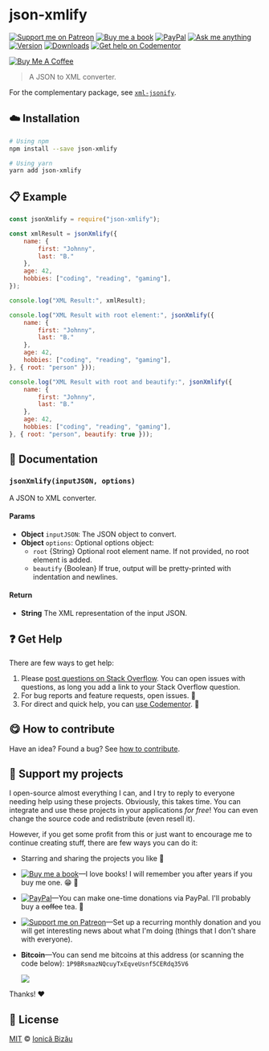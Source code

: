 <!-- Please do not edit this file. Edit the `blah` field in the `package.json` instead. If in doubt, open an issue. -->


















# json-xmlify

 [![Support me on Patreon][badge_patreon]][patreon] [![Buy me a book][badge_amazon]][amazon] [![PayPal][badge_paypal_donate]][paypal-donations] [![Ask me anything](https://img.shields.io/badge/ask%20me-anything-1abc9c.svg)](https://github.com/IonicaBizau/ama) [![Version](https://img.shields.io/npm/v/json-xmlify.svg)](https://www.npmjs.com/package/json-xmlify) [![Downloads](https://img.shields.io/npm/dt/json-xmlify.svg)](https://www.npmjs.com/package/json-xmlify) [![Get help on Codementor](https://cdn.codementor.io/badges/get_help_github.svg)](https://www.codementor.io/@johnnyb?utm_source=github&utm_medium=button&utm_term=johnnyb&utm_campaign=github)

<a href="https://www.buymeacoffee.com/H96WwChMy" target="_blank"><img src="https://www.buymeacoffee.com/assets/img/custom_images/yellow_img.png" alt="Buy Me A Coffee"></a>







> A JSON to XML converter.






For the complementary package, see [`xml-jsonify`](https://github.com/IonicaBizau/xml-jsonify).












## :cloud: Installation

```sh
# Using npm
npm install --save json-xmlify

# Using yarn
yarn add json-xmlify
```













## :clipboard: Example



```js
const jsonXmlify = require("json-xmlify");

const xmlResult = jsonXmlify({
    name: {
        first: "Johnny",
        last: "B."
    },
    age: 42,
    hobbies: ["coding", "reading", "gaming"],
});

console.log("XML Result:", xmlResult);

console.log("XML Result with root element:", jsonXmlify({
    name: {
        first: "Johnny",
        last: "B."
    },
    age: 42,
    hobbies: ["coding", "reading", "gaming"],
}, { root: "person" }));

console.log("XML Result with root and beautify:", jsonXmlify({
    name: {
        first: "Johnny",
        last: "B."
    },
    age: 42,
    hobbies: ["coding", "reading", "gaming"],
}, { root: "person", beautify: true }));
```











## :memo: Documentation


### `jsonXmlify(inputJSON, options)`
A JSON to XML converter.

#### Params

- **Object** `inputJSON`: The JSON object to convert.
- **Object** `options`: Optional options object:
   - `root` {String} Optional root element name. If not provided, no root element is added.
   - `beautify` {Boolean} If true, output will be pretty-printed with indentation and newlines.

#### Return
- **String** The XML representation of the input JSON.









## :question: Get Help

There are few ways to get help:



 1. Please [post questions on Stack Overflow](https://stackoverflow.com/questions/ask). You can open issues with questions, as long you add a link to your Stack Overflow question.
 2. For bug reports and feature requests, open issues. :bug:
 3. For direct and quick help, you can [use Codementor](https://www.codementor.io/johnnyb). :rocket:














## :yum: How to contribute
Have an idea? Found a bug? See [how to contribute][contributing].


## :sparkling_heart: Support my projects
I open-source almost everything I can, and I try to reply to everyone needing help using these projects. Obviously,
this takes time. You can integrate and use these projects in your applications *for free*! You can even change the source code and redistribute (even resell it).

However, if you get some profit from this or just want to encourage me to continue creating stuff, there are few ways you can do it:


 - Starring and sharing the projects you like :rocket:
 - [![Buy me a book][badge_amazon]][amazon]—I love books! I will remember you after years if you buy me one. :grin: :book:
 - [![PayPal][badge_paypal]][paypal-donations]—You can make one-time donations via PayPal. I'll probably buy a ~~coffee~~ tea. :tea:
 - [![Support me on Patreon][badge_patreon]][patreon]—Set up a recurring monthly donation and you will get interesting news about what I'm doing (things that I don't share with everyone).
 - **Bitcoin**—You can send me bitcoins at this address (or scanning the code below): `1P9BRsmazNQcuyTxEqveUsnf5CERdq35V6`

    ![](https://i.imgur.com/z6OQI95.png)


Thanks! :heart:
























## :scroll: License

[MIT][license] © [Ionică Bizău][website]






[license]: /LICENSE
[website]: https://ionicabizau.net
[contributing]: /CONTRIBUTING.md
[docs]: /DOCUMENTATION.md
[badge_patreon]: https://ionicabizau.github.io/badges/patreon.svg
[badge_amazon]: https://ionicabizau.github.io/badges/amazon.svg
[badge_paypal]: https://ionicabizau.github.io/badges/paypal.svg
[badge_paypal_donate]: https://ionicabizau.github.io/badges/paypal_donate.svg
[patreon]: https://www.patreon.com/ionicabizau
[amazon]: http://amzn.eu/hRo9sIZ
[paypal-donations]: https://www.paypal.com/cgi-bin/webscr?cmd=_s-xclick&hosted_button_id=RVXDDLKKLQRJW
